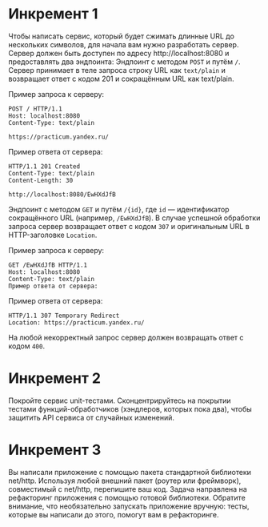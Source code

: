 # Инкремент 1

Чтобы написать сервис, который будет сжимать длинные URL до нескольких символов, для начала вам нужно разработать сервер.
Сервер должен быть доступен по адресу http://localhost:8080 и предоставлять два эндпоинта:
Эндпоинт с методом `POST` и путём `/`. Сервер принимает в теле запроса строку URL как `text/plain` 
и возвращает ответ с кодом 201 и сокращённым URL как text/plain.

Пример запроса к серверу:

```
POST / HTTP/1.1
Host: localhost:8080
Content-Type: text/plain

https://practicum.yandex.ru/
```

Пример ответа от сервера:

```
HTTP/1.1 201 Created
Content-Type: text/plain
Content-Length: 30

http://localhost:8080/EwHXdJfB
```

Эндпоинт с методом `GET` и путём `/{id}`, где `id` — идентификатор сокращённого URL (например, `/EwHXdJfB`). 
В случае успешной обработки запроса сервер возвращает ответ с кодом `307` и оригинальным URL в HTTP-заголовке `Location`.

Пример запроса к серверу:

```
GET /EwHXdJfB HTTP/1.1
Host: localhost:8080
Content-Type: text/plain
Пример ответа от сервера:
```

Пример ответа от сервера:

```
HTTP/1.1 307 Temporary Redirect
Location: https://practicum.yandex.ru/
``` 

На любой некорректный запрос сервер должен возвращать ответ с кодом `400`.

# Инкремент 2

Покройте сервис unit-тестами. 
Сконцентрируйтесь на покрытии тестами функций-обработчиков
(хэндлеров, которых пока два), чтобы защитить API сервиса от случайных изменений.

# Инкремент 3

Вы написали приложение с помощью пакета стандартной библиотеки net/http. 
Используя любой внешний пакет (роутер или фреймворк), совместимый с net/http, перепишите ваш код.
Задача направлена на рефакторинг приложения с помощью готовой библиотеки.
Обратите внимание, что необязательно запускать приложение вручную: тесты, которые вы написали до этого, 
помогут вам в рефакторинге.